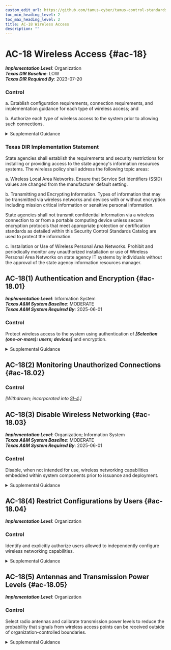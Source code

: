 ```yaml
---
custom_edit_url: https://github.com/tamus-cyber/tamus-control-standards/tree/main/content/tamus.edu/TAMUS_profile.yaml
toc_min_heading_level: 2
toc_max_heading_level: 2
title: AC-18 Wireless Access
description: ""
---
```


# AC-18 Wireless Access {#ac-18}

_**Implementation Level**_: Organization\
_**Texas DIR Baseline**_: LOW\
_**Texas DIR Required By**_: 2023-07-20

### Control



a. Establish configuration requirements, connection requirements, and implementation guidance for each type of wireless access; and

b. Authorize each type of wireless access to the system prior to allowing such connections.


<details><summary>Supplemental Guidance</summary>Wireless technologies include microwave, packet radio (ultra-high frequency or very high frequency), 802.11x, and Bluetooth. Wireless networks use authentication protocols that provide authenticator protection and mutual authentication.</details>

### Texas DIR Implementation Statement

State agencies shall establish the requirements and security restrictions for installing or providing access to the state agency's information resources systems. The wireless policy shall address the following topic areas:

a. Wireless Local Area Networks. Ensure that Service Set Identifiers (SSID) values are changed from the manufacturer default setting.

b. Transmitting and Encrypting Information. Types of information that may be transmitted via wireless
networks and devices with or without encryption including mission critical information or sensitive
personal information.

State agencies shall not transmit confidential information via a wireless connection to or from a
portable computing device unless secure encryption protocols that meet appropriate protection or
certification standards as detailed within this Security Control Standards Catalog are used to protect
the information.

c. Installation or Use of Wireless Personal Area Networks. Prohibit and periodically monitor any unauthorized installation or use of Wireless Personal Area Networks on state agency IT systems by individuals without the approval of the state agency information resources manager.



## AC-18(1) Authentication and Encryption {#ac-18.01}

_**Implementation Level**_: Information System\
_**Texas A&M System Baseline**_: MODERATE\
_**Texas A&M System Required By**_: 2025-06-01

### Control

Protect wireless access to the system using authentication of <strong title="ac-18.01_odp"> <em>[Selection (one-or-more): users; devices]</em> </strong> and encryption.


<details><summary>Supplemental Guidance</summary>Wireless networking capabilities represent a significant potential vulnerability that can be exploited by adversaries. To protect systems with wireless access points, strong authentication of users and devices along with strong encryption can reduce susceptibility to threats by adversaries involving wireless technologies.</details>


## AC-18(2) Monitoring Unauthorized Connections {#ac-18.02}

### Control

<em>[Withdrawn; incorporated into [SI-4](/catalog/si/si-04).]</em>



## AC-18(3) Disable Wireless Networking {#ac-18.03}

_**Implementation Level**_: Organization; Information System\
_**Texas A&M System Baseline**_: MODERATE\
_**Texas A&M System Required By**_: 2025-06-01

### Control

Disable, when not intended for use, wireless networking capabilities embedded within system components prior to issuance and deployment.


<details><summary>Supplemental Guidance</summary>Wireless networking capabilities that are embedded within system components represent a significant potential vulnerability that can be exploited by adversaries. Disabling wireless capabilities when not needed for essential organizational missions or functions can reduce susceptibility to threats by adversaries involving wireless technologies.</details>


## AC-18(4) Restrict Configurations by Users {#ac-18.04}

_**Implementation Level**_: Organization

### Control

Identify and explicitly authorize users allowed to independently configure wireless networking capabilities.


<details><summary>Supplemental Guidance</summary>Organizational authorizations to allow selected users to configure wireless networking capabilities are enforced, in part, by the access enforcement mechanisms employed within organizational systems.</details>


## AC-18(5) Antennas and Transmission Power Levels {#ac-18.05}

_**Implementation Level**_: Organization

### Control

Select radio antennas and calibrate transmission power levels to reduce the probability that signals from wireless access points can be received outside of organization-controlled boundaries.


<details><summary>Supplemental Guidance</summary>Actions that may be taken to limit unauthorized use of wireless communications outside of organization-controlled boundaries include reducing the power of wireless transmissions so that the transmissions are less likely to emit a signal that can be captured outside of the physical perimeters of the organization, employing measures such as emissions security to control wireless emanations, and using directional or beamforming antennas that reduce the likelihood that unintended receivers will be able to intercept signals. Prior to taking such mitigating actions, organizations can conduct periodic wireless surveys to understand the radio frequency profile of organizational systems as well as other systems that may be operating in the area.</details>
